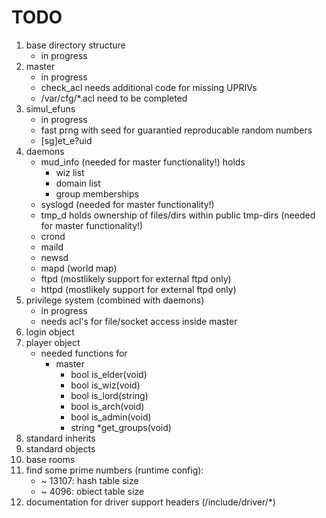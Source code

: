 # TODO

1. base directory structure
    - in progress
1. master
    - in progress
    - check_acl needs additional code for missing UPRIVs
    - /var/cfg/*.acl need to be completed
1. simul_efuns
    - in progress
    - fast prng with seed for guarantied reproducable random numbers
    - [sg]et_e?uid
1. daemons
    - mud_info (needed for master functionality!)
        holds
        - wiz list
        - domain list
        - group memberships
    - syslogd (needed for master functionality!)
    - tmp_d holds ownership of files/dirs within public tmp-dirs (needed for master functionality!)
    - crond
    - maild
    - newsd
    - mapd (world map)
    - ftpd (mostlikely support for external ftpd only)
    - httpd (mostlikely support for external ftpd only)
1. privilege system (combined with daemons)
    - in progress
    - needs acl's for file/socket access inside master
1. login object
1. player object
    - needed functions for
        - master
            - bool is_elder(void)
            - bool is_wiz(void)
            - bool is_lord(string)
            - bool is_arch(void)
            - bool is_admin(void)
            - string *get_groups(void)
1. standard inherits
1. standard objects
1. base rooms
1. find some prime numbers (runtime config):
    - ~ 13107: hash table size
    - ~  4096: obiect table size
1. documentation for driver support headers (/include/driver/*)

